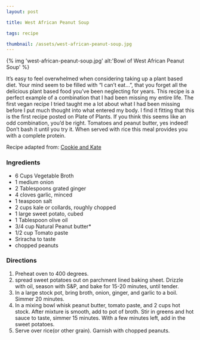 ```yaml
---
layout: post

title: West African Peanut Soup

tags: recipe

thumbnail: /assets/west-african-peanut-soup.jpg
---
```


{% img 'west-african-peanut-soup.jpg' alt:'Bowl of West African Peanut Soup' %}

It’s easy to feel overwhelmed when considering taking up a plant based diet. Your mind seem to be filled with “I can’t eat…”, that you forget all the delicious plant based food you’ve been neglecting for years. This recipe is a perfect example of a combination that I had been missing my entire life. The first vegan recipe I tried taught me a lot about what I had been missing before I put much thought into what entered my body. I find it fitting that this is the first recipe posted on Plate of Plants. If you think this seems like an odd combination, you’d be right. Tomatoes and peanut butter, yes indeed! Don’t bash it until you try it. When served with rice this meal provides you with a complete protein.

Recipe adapted from: <a href="http://cookieandkate.com/2013/west-african-peanut-soup/" target="_blank">Cookie and Kate</a>

### Ingredients

- 6 Cups Vegetable Broth
- 1 medium onion
- 2 Tablespoons grated ginger
- 4 cloves garlic, minced
- 1 teaspoon salt
- 2 cups kale or collards, roughly chopped
- 1 large sweet potato, cubed
- 1 Tablespoon olive oil
- 3/4 cup Natural Peanut butter*
- 1/2 cup Tomato paste
- Sriracha to taste
- chopped peanuts

### Directions

1. Preheat oven to 400 degrees.
2. spread sweet potatoes out on parchment lined baking sheet. Drizzle with oil, season with S&P, and bake for 15-20 minutes, until tender.
3. In a large stock pot, bring broth, onion, ginger, and garlic to a boil. Simmer 20 minutes.
4. In a mixing bowl whisk peanut butter, tomato paste, and 2 cups hot stock. After mixture is smooth, add to pot of broth. Stir in greens and hot sauce to taste, simmer 15 minutes. With a few minutes left, add in the sweet potatoes.
5. Serve over rice(or other grain). Garnish with chopped peanuts.
